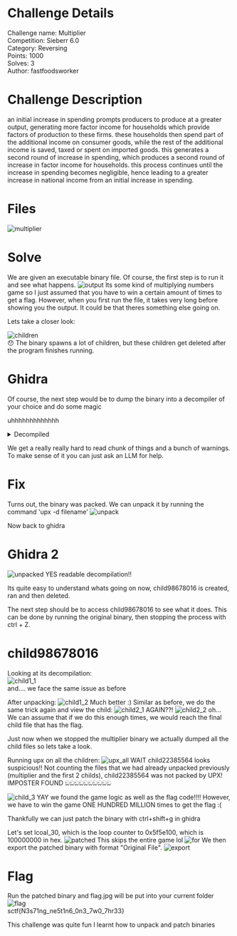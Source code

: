 # Challenge Details
Challenge name: Multiplier  
Competition: Sieberr 6.0  
Category: Reversing    
Points: 1000  
Solves: 3   
Author: fastfoodsworker  

# Challenge Description
an initial increase in spending prompts producers to produce at a greater output, generating more factor income for households which provide factors of production to these firms. these households then spend part of the additional income on consumer goods, while the rest of the additional income is saved, taxed or spent on imported goods. this generates a second round of increase in spending, which produces a second round of increase in factor income for households. this process continues until the increase in spending becomes negligible, hence leading to a greater increase in national income from an initial increase in spending.

# Files
![multiplier](./multiplier)

# Solve
We are given an executable binary file. Of course, the first step is to run it and see what happens.
![output](../../images/start.png)
Its some kind of multiplying numbers game so I just assumed that you have to win a certain amount of times to get a flag.
However, when you first run the file, it takes very long before showing you the output. It could be that theres something else going on.

Lets take a closer look:  

![children](../../images/children.png)  
😯 
The binary spawns a lot of children, but these children get deleted after the program finishes running.

# Ghidra
Of course, the next step would be to dump the binary into a decompiler of your choice and do some magic

uhhhhhhhhhhhhh
<details>
<summary>Decompiled</summary>
/* WARNING: Instruction at (ram,0x010e3200) overlaps instruction at (ram,0x010e31ff)
    */
/* WARNING: Removing unreachable block (ram,0x010e318b) */
/* WARNING: Removing unreachable block (ram,0x010e3193) */
/* WARNING: Removing unreachable block (ram,0x010e318f) */
/* WARNING: Removing unreachable block (ram,0x010e31e9) */
/* WARNING: Heritage AFTER dead removal. Example location: s0xffffffffffffffc0 : 0x010e3289 */
/* WARNING: Restarted to delay deadcode elimination for space: stack */

void processEntry entry(undefined8 param_1)

{
  ulong *puVar1;
  uint uVar2;
  uint uVar3;
  undefined8 uVar4;
  int iVar5;
  uint uVar6;
  undefined8 uVar7;
  int extraout_EDX;
  ulong uVar8;
  code *pcVar9;
  code *extraout_RDX;
  code *extraout_RDX_00;
  code *extraout_RDX_01;
  code *extraout_RDX_02;
  code *extraout_RDX_03;
  code *extraout_RDX_04;
  long lVar10;
  long *plVar11;
  undefined1 *puVar12;
  undefined1 *puVar13;
  long *plVar14;
  byte bVar15;
  byte bVar16;
  byte bVar17;
  undefined1 auVar18 [16];
  long local_d40 [415];
  undefined8 uStack_48;
  undefined *puStack_38;
  undefined *puStack_30;
  undefined *puStack_28;
  undefined8 local_20;
  long local_18;
  undefined8 uStack_10;
  long local_8;
  
  plVar11 = (long *)&stack0x00000008;
  do {
    lVar10 = *plVar11;
    plVar14 = plVar11 + 1;
    plVar11 = plVar11 + 1;
  } while (lVar10 != 0);
  do {
    plVar11 = plVar14 + 1;
    lVar10 = *plVar14;
    plVar14 = plVar11;
  } while (lVar10 != 0);
  uVar8 = 0x1000;
  do {
    puVar1 = (ulong *)(plVar11 + 1);
    lVar10 = *plVar11;
    if ((int)lVar10 == 0) goto LAB_010e3170;
    plVar11 = plVar11 + 2;
  } while ((int)lVar10 != 6);
  uVar8 = *puVar1 & 0xffffffff;
LAB_010e3170:
  local_8 = -uVar8;
  syscall();
  uVar4 = 0x13f;
  puStack_28 = &DAT_00c75000;
  local_18 = 0xcf3;
  local_20 = 0xffffffffffffffff;
  puStack_30 = &DAT_0046df18;
  puStack_38 = &DAT_00c7522c;
  uVar7 = 0;
  pcVar9 = FUN_010e32c7;
  lVar10 = -1;
  bVar17 = 0;
  bVar15 = 0;
  puVar12 = &DAT_010e32ec;
  plVar11 = local_d40;
  uStack_10 = param_1;
  do {
    while ((*pcVar9)(), pcVar9 = extraout_RDX, (bool)bVar15) {
      *(undefined1 *)plVar11 = *puVar12;
      puVar12 = puVar12 + (ulong)bVar17 * -2 + 1;
      plVar11 = (long *)((long)plVar11 + (ulong)bVar17 * -2 + 1);
    }
    do {
      uVar3 = (*pcVar9)();
      bVar15 = CARRY4(uVar3,uVar3) || CARRY4(uVar3 * 2,(uint)bVar15);
      uVar3 = (*extraout_RDX_00)();
      uVar6 = (uint)uVar7;
      pcVar9 = extraout_RDX_01;
    } while (!(bool)bVar15);
    bVar15 = uVar3 < 3;
    puVar13 = puVar12;
    if (!(bool)bVar15) {
      puVar13 = puVar12 + (ulong)bVar17 * -2 + 1;
      bVar15 = false;
      uVar3 = CONCAT31((int3)uVar3 + -3,*puVar12) ^ 0xffffffff;
      if (uVar3 == 0) {
        if (puVar13 == &DAT_010e3cc8) {
          local_d40[0] = local_8;
          lVar10 = local_18 + -0x10;
          do {
            iVar5 = FUN_010e32a8();
          } while (extraout_EDX != iVar5);
          lVar10 = FUN_010e32a8(0,lVar10,5);
          uStack_48 = 3;
          syscall();
                    /* WARNING: Could not recover jumptable at 0x010e32a6. Too many branches */
                    /* WARNING: Treating indirect jump as call */
          (*(code *)(lVar10 + 8))(uVar4);
          return;
        }
        do {
                    /* WARNING: Do nothing block with infinite loop */
        } while( true );
      }
      lVar10 = (long)(int)uVar3;
    }
    (*extraout_RDX_01)();
    bVar16 = CARRY4(uVar6,uVar6) || CARRY4(uVar6 * 2,(uint)bVar15);
    iVar5 = uVar6 * 2 + (uint)bVar15;
    auVar18 = (*extraout_RDX_02)();
    pcVar9 = auVar18._8_8_;
    uVar3 = auVar18._0_4_;
    uVar6 = iVar5 * 2 + (uint)bVar16;
    if (uVar6 == 0) {
      uVar8 = auVar18._0_8_ & 0xffffffff;
      bVar15 = 0xfffffffd < uVar3;
      do {
        uVar6 = (uint)uVar8;
        (*pcVar9)();
        uVar3 = (uint)bVar15;
        bVar15 = CARRY4(uVar6,uVar6) || CARRY4(uVar6 * 2,uVar3);
        uVar8 = (ulong)(uVar6 * 2 + uVar3);
        uVar3 = (*extraout_RDX_03)();
        uVar6 = (uint)uVar8;
        pcVar9 = extraout_RDX_04;
      } while (!(bool)bVar15);
    }
    uVar2 = (uint)((uint)lVar10 < 0xfffff300);
    bVar15 = CARRY4(uVar6,uVar3) || CARRY4(uVar6 + uVar3,uVar2);
    puVar12 = (undefined1 *)((long)plVar11 + lVar10);
    for (uVar8 = (ulong)(uVar6 + uVar3 + uVar2); uVar8 != 0; uVar8 = uVar8 - 1) {
      *(undefined1 *)plVar11 = *puVar12;
      puVar12 = puVar12 + (ulong)bVar17 * -2 + 1;
      plVar11 = (long *)((long)plVar11 + (ulong)bVar17 * -2 + 1);
    }
    uVar7 = 0;
    puVar12 = puVar13;
  } while( true );
}

</details>

We get a really really hard to read chunk of things and a bunch of warnings.
To make sense of it you can just ask an LLM for help.

# Fix
Turns out, the binary was packed.
We can unpack it by running the command 'upx -d filename'
![unpack](../../images/unpack.png)

Now back to ghidra

# Ghidra 2
![unpacked](../../images/mult1.png)
YES readable decompilation!!

Its quite easy to understand whats going on now, child98678016 is created, ran and then deleted.

The next step should be to access child98678016 to see what it does.
This can be done by running the original binary, then stopping the process with ctrl + Z.

# child98678016
Looking at its decompilation:  
![child1_1](../../images/child1_1.png)  
and.... we face the same issue as before

After unpacking:
![child1_2](../../images/child1_2.png)
Much better :)
Similar as before, we do the same trick again and view the child:
![child2_1](../../images/child2_1.png)
AGAIN??!
![child2_2](../../images/child2_2.png)
oh...
We can assume that if we do this enough times, we would reach the final child file that has the flag.

Just now when we stopped the multiplier binary we actually dumped all the child files so lets take a look.

Running upx on all the children:
![upx_all](../../images/upx_all.png)
WAIT
child22385564 looks suspicious!!
Not counting the files that we had already unpacked previously (multiplier and the first 2 childs), child22385564 was not packed by UPX! IMPOSTER FOUND ඞඞඞඞඞඞඞඞඞඞ

![child_3](../../images/child3.png)
YAY we found the game logic as well as the flag code!!!!
However, we have to win the game ONE HUNDRED MILLION times to get the flag :(

Thankfully we can just patch the binary with ctrl+shift+g in ghidra

Let's set lcoal_30, which is the loop counter to 0x5f5e100, which is 100000000 in hex.
![patched](../../images/patched.png)
This skips the entire game lol
![for](../../images/for.png)
We then export the patched binary with format "Original File".
![export](../../images/export.png)

# Flag
Run the patched binary and flag.jpg will be put into your current folder
![flag](../../images/flag.jpg)  
sctf{N3s71ng_ne5t1n6_0n3_7w0_7hr33}

This challenge was quite fun I learnt how to unpack and patch binaries
